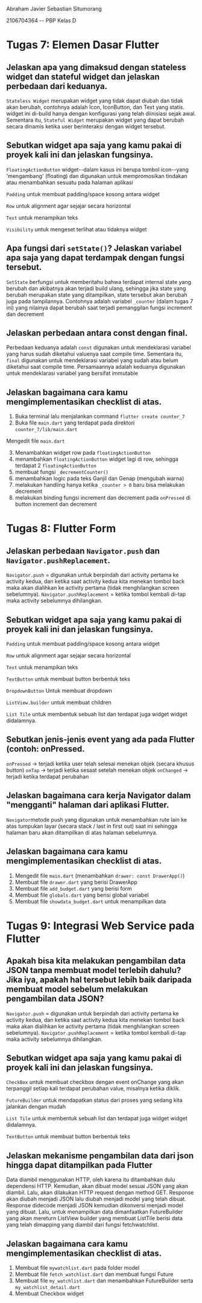 Abraham Javier Sebastian Situmorang

2106704364 -- PBP Kelas D

# Tugas 7: Elemen Dasar Flutter
##  Jelaskan apa yang dimaksud dengan stateless widget dan stateful widget dan jelaskan perbedaan dari keduanya.
```Stateless Widget``` merupakan widget yang tidak dapat diubah dan tidak akan berubah, contohnya adalah Icon, IconButton, dan Text yang statis. widget ini di-build hanya dengan konfigurasi yang telah diinisiasi sejak awal. Sementara itu, ```Stateful Widget``` merupakan widget yang dapat berubah secara dinamis ketika user berinteraksi dengan widget tersebut. 

## Sebutkan widget apa saja yang kamu pakai di proyek kali ini dan jelaskan fungsinya.
```FloatingActionButton``` widget--dalam kasus ini berupa tombol icon--yang 'mengambang' (floating) dan digunakan untuk mempromosikan tindakan atau menambahkan sesuatu pada halaman aplikasi

```Padding``` untuk membuat padding/space kosong antara widget

```Row``` untuk alignment agar sejajar secara horizontal

```Text``` untuk menampikan teks

```Visibility``` untuk mengeset terlihat atau tidaknya widget

## Apa fungsi dari ```setState()```? Jelaskan variabel apa saja yang dapat terdampak dengan fungsi tersebut.
```SetState``` berfungsi untuk memberitahu bahwa terdapat internal state yang berubah dan akibatnya akan terjadi build ulang, sehingga jika state yang berubah merupakan state yang ditampilkan, state tersebut akan berubah juga pada tampilannya. Contohnya adalah variabel ```_counter``` (dalam tugas 7 ini) yang nilainya dapat berubah saat terjadi pemanggilan fungsi increment dan decrement

## Jelaskan perbedaan antara const dengan final.
Perbedaan keduanya adalah ```const``` digunakan untuk mendeklarasi variabel yang harus sudah diketahui valuenya saat compile time.
Sementara itu, ```final``` digunakan untuk mendeklarasi variabel yang sudah atau belum diketahui saat compile time. Persamaannya adalah keduanya digunakan untuk mendeklarasi variabel yang bersifat immutable

## Jelaskan bagaimana cara kamu mengimplementasikan checklist di atas.
1. Buka terminal lalu menjalankan command ```flutter create counter_7```
2. Buka file ```main.dart``` yang terdapat pada direktori ```counter_7/lib/main.dart```

Mengedit file ```main.dart```

3. Menambahkan widget row pada ```floatingActionButton```
4. menambahkan ```floatingActionButton``` widget lagi di row, sehingga terdapat 2 ```floatingActionButton```
5. membuat fungsi ```_decrementCounter()```
6. menambahkan logic pada teks Ganjil dan Genap (mengubah warna)
7. melakukan handling hanya ketika ```_counter > 0``` baru bisa melakukan decrement
8. melakukan binding fungsi increment dan decrement pada ```onPressed``` di button increment dan decrement

# Tugas 8: Flutter Form

##  Jelaskan perbedaan ```Navigator.push``` dan ```Navigator.pushReplacement```.
```Navigator.push``` = digunakan untuk berpindah dari activity pertama ke activity kedua, dan ketika saat activity kedua kita menekan tombol back maka akan dialihkan ke activity pertama (tidak menghilangkan screen sebelumnya). 
```Navigator.pushReplacement``` = ketika tombol kembali di-tap maka activity sebelumnya dihilangkan.

## Sebutkan widget apa saja yang kamu pakai di proyek kali ini dan jelaskan fungsinya.
```Padding``` untuk membuat padding/space kosong antara widget

```Row``` untuk alignment agar sejajar secara horizontal

```Text``` untuk menampikan teks

```TextButton``` untuk membuat button berbentuk teks

```DropdownButton``` Untuk membuat dropdown

```ListView.builder``` untuk membuat children

```List Tile``` untuk membentuk sebuah list dan terdapat juga widget widget didalamnya.

## Sebutkan jenis-jenis event yang ada pada Flutter (contoh: onPressed.
```onPressed``` -> terjadi ketika user telah selesai menekan objek (secara khusus button)
```onTap``` -> terjadi ketika sesaat setelah menekan objek
```onChanged``` -> terjadi ketika terdapat perubahan

## Jelaskan bagaimana cara kerja Navigator dalam "mengganti" halaman dari aplikasi Flutter.
```Navigator```metode push yang digunakan untuk menambahkan rute lain ke atas tumpukan layar (secara stack / last in first out) saat ini sehingga halaman baru akan ditampilkan di atas halaman sebelumnya.

## Jelaskan bagaimana cara kamu mengimplementasikan checklist di atas.
1. Mengedit file ```main.dart``` (menambahkan ```drawer: const DrawerApp()```)
2. Membuat file ```drawer.dart``` yang berisi DrawerApp 
3. Membuat file ```add_budget.dart``` yang berisi form
4. Membuat file ```globals.dart``` yang berisi global variabel
5. Membuat file ```showdata_budget.dart``` untuk menampilkan data

# Tugas 9: Integrasi Web Service pada Flutter

##  Apakah bisa kita melakukan pengambilan data JSON tanpa membuat model terlebih dahulu? Jika iya, apakah hal tersebut lebih baik daripada membuat model sebelum melakukan pengambilan data JSON?
```Navigator.push``` = digunakan untuk berpindah dari activity pertama ke activity kedua, dan ketika saat activity kedua kita menekan tombol back maka akan dialihkan ke activity pertama (tidak menghilangkan screen sebelumnya). 
```Navigator.pushReplacement``` = ketika tombol kembali di-tap maka activity sebelumnya dihilangkan.

## Sebutkan widget apa saja yang kamu pakai di proyek kali ini dan jelaskan fungsinya.
```CheckBox``` untuk membuat checkbox dengan event onChange yang akan terpanggil setiap kali terdapat perubahan value, misalnya ketika diklik.

```FutureBuilder``` untuk mendapatkan status dari proses yang sedang kita jalankan dengan mudah

```List Tile``` untuk membentuk sebuah list dan terdapat juga widget widget didalamnya.

```TextButton``` untuk membuat button berbentuk teks

## Jelaskan mekanisme pengambilan data dari json hingga dapat ditampilkan pada Flutter
Data diambil menggunakan HTTP, oleh karena itu ditambahkan dulu dependensi HTTP. Kemudian, akan dibuat model sesuai JSON yang akan diambil. Lalu, akan dilakukan HTTP request dengan method GET. Response akan diubah menjadi JSON lalu diubah menjadi model yang telah dibuat.
Response didecode menjadi JSON kemudian dikonversi menjadi model yang dibuat. Lalu, untuk menampilkan data dimanfaatkan FutureBuilder yang akan mereturn ListView builder yang membuat ListTile berisi data yang telah dimapping yang diambil dari fungsi fetchwatchlist.

## Jelaskan bagaimana cara kamu mengimplementasikan checklist di atas.
1. Membuat file ```mywatchlist.dart``` pada folder model
2. Membuat file ```fetch_watchlist.dart``` dan membuat fungsi Future
3. Membuat file ```my_watchlist.dart``` dan menambahkan FutureBuilder serta ```my_watchlist_detail.dart```
4. Membuat Checkbox widget

